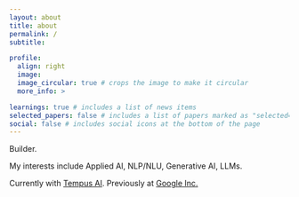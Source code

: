 ```yaml
---
layout: about
title: about
permalink: /
subtitle: 

profile:
  align: right
  image: 
  image_circular: true # crops the image to make it circular
  more_info: >

learnings: true # includes a list of news items
selected_papers: false # includes a list of papers marked as "selected={true}"
social: false # includes social icons at the bottom of the page
---
```


Builder. 

My interests include Applied AI, NLP/NLU, Generative AI, LLMs.

Currently with <a href='https://www.tempus.com'>Tempus AI</a>.
Previously at <a href='https://www.google.com'>Google Inc.</a>
